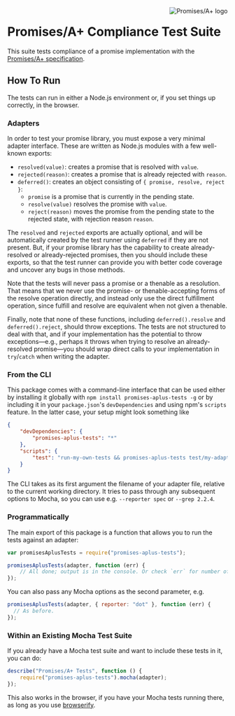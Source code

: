 <a href="http://promises-aplus.github.com/promises-spec">
    <img src="http://promises-aplus.github.com/promises-spec/assets/logo-small.png"
         align="right" alt="Promises/A+ logo" />
</a>

# Promises/A+ Compliance Test Suite

This suite tests compliance of a promise implementation with the [Promises/A+ specification][].

[Promises/A+ specification]: https://github.com/promises-aplus/promises-spec

## How To Run

The tests can run in either a Node.js environment or, if you set things up correctly, in the browser.

### Adapters

In order to test your promise library, you must expose a very minimal adapter interface. These are written as Node.js
modules with a few well-known exports:

- `resolved(value)`: creates a promise that is resolved with `value`.
- `rejected(reason)`: creates a promise that is already rejected with `reason`.
- `deferred()`: creates an object consisting of `{ promise, resolve, reject }`:
  - `promise` is a promise that is currently in the pending state.
  - `resolve(value)` resolves the promise with `value`.
  - `reject(reason)` moves the promise from the pending state to the rejected state, with rejection reason `reason`.

The `resolved` and `rejected` exports are actually optional, and will be automatically created by the test runner using
`deferred` if they are not present. But, if your promise library has the capability to create already-resolved or
already-rejected promises, then you should include these exports, so that the test runner can provide you with better
code coverage and uncover any bugs in those methods.

Note that the tests will never pass a promise or a thenable as a resolution. That means that we never use the promise-
or thenable-accepting forms of the resolve operation directly, and instead only use the direct fulfillment operation,
since fulfill and resolve are equivalent when not given a thenable.

Finally, note that none of these functions, including `deferred().resolve` and `deferred().reject`, should throw
exceptions. The tests are not structured to deal with that, and if your implementation has the potential to throw
exceptions—e.g., perhaps it throws when trying to resolve an already-resolved promise—you should wrap direct calls to
your implementation in `try`/`catch` when writing the adapter.

### From the CLI

This package comes with a command-line interface that can be used either by installing it globally with
`npm install promises-aplus-tests -g` or by including it in your `package.json`'s `devDependencies` and using npm's
`scripts` feature. In the latter case, your setup might look something like

```json
{
    "devDependencies": {
        "promises-aplus-tests": "*"
    },
    "scripts": {
        "test": "run-my-own-tests && promises-aplus-tests test/my-adapter"
    }
}
```

The CLI takes as its first argument the filename of your adapter file, relative to the current working directory. It
tries to pass through any subsequent options to Mocha, so you can use e.g. `--reporter spec` or `--grep 2.2.4`.

### Programmatically

The main export of this package is a function that allows you to run the tests against an adapter:

```js
var promisesAplusTests = require("promises-aplus-tests");

promisesAplusTests(adapter, function (err) {
    // All done; output is in the console. Or check `err` for number of failures.
});
```

You can also pass any Mocha options as the second parameter, e.g.

```js
promisesAplusTests(adapter, { reporter: "dot" }, function (err) {
  // As before.
});
```

### Within an Existing Mocha Test Suite

If you already have a Mocha test suite and want to include these tests in it, you can do:

```js
describe("Promises/A+ Tests", function () {
    require("promises-aplus-tests").mocha(adapter);
});
```

This also works in the browser, if you have your Mocha tests running there, as long as you use [browserify](http://browserify.org/).
